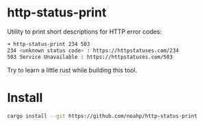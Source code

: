 # http-status-print
Utility to print short descriptions for HTTP error codes:
```bash
➜ http-status-print 234 503
234 <unknown status code> : https://httpstatuses.com/234
503 Service Unavailable : https://httpstatuses.com/503
```
Try to learn a little rust while building this tool.

# Install
```bash
cargo install --git https://github.com/noahp/http-status-print
```

